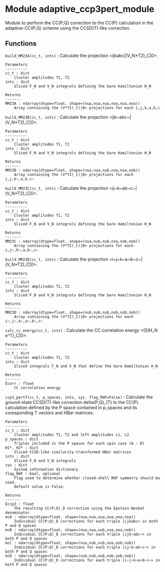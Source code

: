 Module adaptive_ccp3pert_module
===============================
Module to perform the CC(P;Q) correction to the CC(P) calculation
in the adaptive-CC(P;Q) scheme using the CCSD(T)-like correction.

Functions
---------

    
`build_MM23A(cc_t, ints)`
:   Calculate the projection <ijkabc|(V_N*T2)_C|0>.
    
    Parameters
    ----------
    cc_t : dict
        Cluster amplitudes T1, T2
    ints : dict
        Sliced F_N and V_N integrals defining the bare Hamiltonian H_N
        
    Returns
    -------
    MM23A : ndarray(dtype=float, shape=(nua,nua,nua,noa,noa,noa))
        Array containing the (V*T2)_C)|0> projections for each i,j,k,a,b,c

    
`build_MM23B(cc_t, ints)`
:   Calculate the projection <ijk~abc~|(V_N*T2)_C|0>.
    
    Parameters
    ----------
    cc_t : dict
        Cluster amplitudes T1, T2
    ints : dict
        Sliced F_N and V_N integrals defining the bare Hamiltonian H_N
        
    Returns
    -------
    MM23B : ndarray(dtype=float, shape=(nua,nua,nub,noa,noa,nob))
        Array containing the (V*T2)_C)|0> projections for each i,j,k~,a,b,c~

    
`build_MM23C(cc_t, ints)`
:   Calculate the projection <ij~k~ab~c~|(V_N*T2)_C|0>.
    
    Parameters
    ----------
    cc_t : dict
        Cluster amplitudes T1, T2
    ints : dict
        Sliced F_N and V_N integrals defining the bare Hamiltonian H_N
        
    Returns
    -------
    MM23C : ndarray(dtype=float, shape=(nua,nub,nub,noa,nob,nob))
        Array containing the (V*T2)_C)|0> projections for each i,j~,k~,a,b~,c~

    
`build_MM23D(cc_t, ints)`
:   Calculate the projection <i~j~k~a~b~c~|(V_N*T2)_C|0>.
    
    Parameters
    ----------
    cc_t : dict
        Cluster amplitudes T1, T2
    ints : dict
        Sliced F_N and V_N integrals defining the bare Hamiltonian H_N
        
    Returns
    -------
    MM23D : ndarray(dtype=float, shape=(nub,nub,nub,nob,nob,nob))
        Array containing the (V*T2)_C)|0> projections for each i~,j~,k~,a~,b~,c~

    
`calc_cc_energy(cc_t, ints)`
:   Calculate the CC correlation energy <0|(H_N e^T)_C|0>.
    
    Parameters
    ----------
    cc_t : dict
        Cluster amplitudes T1, T2
    ints : dict
        Sliced integrals F_N and V_N that define the bare Hamiltonian H_N
        
    Returns
    -------
    Ecorr : float
        CC correlation energy

    
`ccp3_pertT(cc_t, p_spaces, ints, sys, flag_RHF=False)`
:   Calculate the ground-state CCSD(T)-like correction delta(P;Q)_(T) to 
    the CC(P) calculation defined by the P space contained in p_spaces and 
    its coresponding T vectors and HBar matrices.
    
    Parameters
    ----------
    cc_t : dict
        Cluster amplitudes T1, T2 and left amplitudes L1, L2
    p_spaces : dict
        Triples included in the P spaces for each spin case (A - D)
    H1*, H2* : dict
        Sliced CCSD-like similarity-transformed HBar matrices
    ints : dict
        Sliced F_N and V_N integrals
    sys : dict
        System information dictionary
    flag_RHF : bool, optional
        Flag used to determine whether closed-shell RHF symmetry should be used.
        Default value is False.
    
    Returns
    -------
    Eccp3 : float
        The resulting CC(P;Q)_D correction using the Epstein-Nesbet denominator
    mcA : ndarray(dtype=float, shape=(nua,nua,nua,noa,noa,noa))
        Individual CC(P;Q)_D corrections for each triple |ijkabc> in both P and Q spaces
    mcB : ndarray(dtype=float, shape=(nua,nua,nub,noa,noa,nob))
        Individual CC(P;Q)_D corrections for each triple |ijk~abc~> in both P and Q spaces
    mcC : ndarray(dtype=float, shape=(nua,nub,nub,noa,nob,nob))
        Individual CC(P;Q)_D corrections for each triple |ij~k~ab~c~> in both P and Q spaces
    mcD : ndarray(dtype=float, shape=(nub,nub,nub,nob,nob,nob))
        Individual CC(P;Q)_D corrections for each triple |i~j~k~a~b~c~> in both P and Q spaces